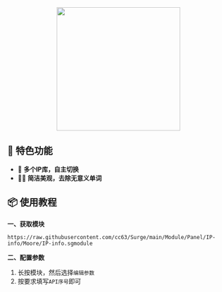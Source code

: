 <div align="center">
    
<img src="https://raw.githubusercontent.com/cc63/Surge/main/Module/Panel/IP-info/Moore/IP-info.PNG" width="280">

</div>

## 🌟 特色功能

- 📱 **多个IP库，自主切换**
- 🧑‍🎨 **简洁美观，去除无意义单词**

## 📦 使用教程

**一、获取模块**

```
https://raw.githubusercontent.com/cc63/Surge/main/Module/Panel/IP-info/Moore/IP-info.sgmodule
```


**二、配置参数**

1. 长按模块，然后选择`编辑参数`
2. 按要求填写`API序号`即可
